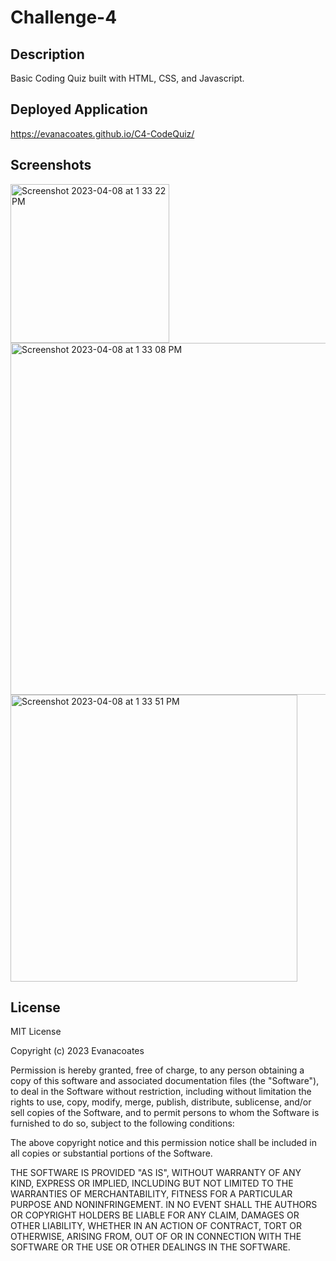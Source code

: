 # Challenge-4

## Description
Basic Coding Quiz built with HTML, CSS, and Javascript.

## Deployed Application

https://evanacoates.github.io/C4-CodeQuiz/

## Screenshots

<img width="254" alt="Screenshot 2023-04-08 at 1 33 22 PM" src="https://user-images.githubusercontent.com/113846878/230735199-a75808e8-39c7-479c-8ac0-77ad6a14ba73.png">

<img width="563" alt="Screenshot 2023-04-08 at 1 33 08 PM" src="https://user-images.githubusercontent.com/113846878/230735197-f82e92ca-3ced-4be9-9090-26ea711f9ec4.png">

<img width="459" alt="Screenshot 2023-04-08 at 1 33 51 PM" src="https://user-images.githubusercontent.com/113846878/230735202-868e4e08-6a50-41d6-b345-b0bd24b5e646.png">

## License

MIT License

Copyright (c) 2023 Evanacoates

Permission is hereby granted, free of charge, to any person obtaining a copy of this software and associated documentation files (the "Software"), to deal in the Software without restriction, including without limitation the rights to use, copy, modify, merge, publish, distribute, sublicense, and/or sell copies of the Software, and to permit persons to whom the Software is furnished to do so, subject to the following conditions:

The above copyright notice and this permission notice shall be included in all copies or substantial portions of the Software.

THE SOFTWARE IS PROVIDED "AS IS", WITHOUT WARRANTY OF ANY KIND, EXPRESS OR IMPLIED, INCLUDING BUT NOT LIMITED TO THE WARRANTIES OF MERCHANTABILITY, FITNESS FOR A PARTICULAR PURPOSE AND NONINFRINGEMENT. IN NO EVENT SHALL THE AUTHORS OR COPYRIGHT HOLDERS BE LIABLE FOR ANY CLAIM, DAMAGES OR OTHER LIABILITY, WHETHER IN AN ACTION OF CONTRACT, TORT OR OTHERWISE, ARISING FROM, OUT OF OR IN CONNECTION WITH THE SOFTWARE OR THE USE OR OTHER DEALINGS IN THE SOFTWARE.


